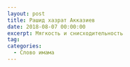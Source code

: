 ```yaml
---
layout: post
title: Рашид хазрат Акказиев
date: 2018-08-07 00:00:00
excerpt: Мягкость и снисходительность
tag:
categories:
  - Слово имама
---
```


<div id="vk_playlist_-148559660_7"></div>
<script type="text/javascript" src="https://vk.com/js/api/openapi.js?158"></script>
<script type="text/javascript">
  (function() {
    VK.Widgets.Playlist("vk_playlist_-148559660_7", -148559660, 7,'d8b5a860f831ac5c88');
  }());
</script>